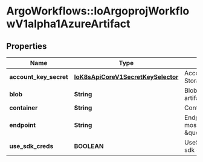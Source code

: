 # ArgoWorkflows::IoArgoprojWorkflowV1alpha1AzureArtifact

## Properties
Name | Type | Description | Notes
------------ | ------------- | ------------- | -------------
**account_key_secret** | [**IoK8sApiCoreV1SecretKeySelector**](IoK8sApiCoreV1SecretKeySelector.md) | AccountKeySecret is the secret selector to the Azure Blob Storage account access key | [optional] 
**blob** | **String** | Blob is the blob name (i.e., path) in the container where the artifact resides | 
**container** | **String** | Container is the container where resources will be stored | 
**endpoint** | **String** | Endpoint is the service url associated with an account. It is most likely \&quot;https://&lt;ACCOUNT_NAME&gt;.blob.core.windows.net\&quot; | 
**use_sdk_creds** | **BOOLEAN** | UseSDKCreds tells the driver to figure out credentials based on sdk defaults. | [optional] 


